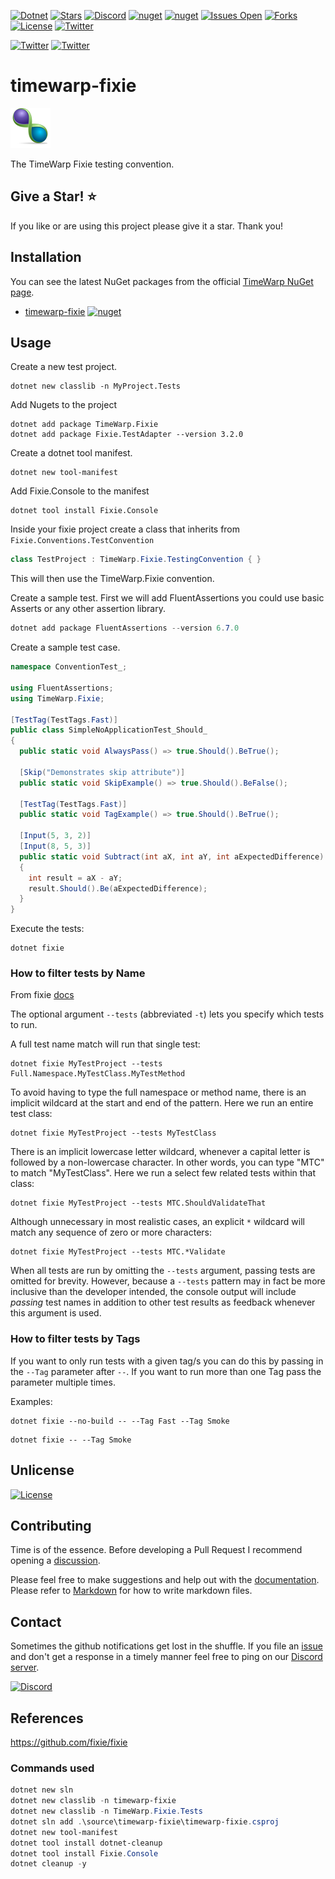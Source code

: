 [![Dotnet](https://img.shields.io/badge/dotnet-6.0-blue)](https://dotnet.microsoft.com)
[![Stars](https://img.shields.io/github/stars/TimeWarpEngineering/timewarp-fixie?logo=github)](https://github.com/TimeWarpEngineering/timewarp-fixie)
[![Discord](https://img.shields.io/discord/715274085940199487?logo=discord)](https://discord.gg/7F4bS2T)
[![nuget](https://img.shields.io/nuget/v/TimeWarp.Fixie?logo=nuget)](https://www.nuget.org/packages/TimeWarp.Fixie/)
[![nuget](https://img.shields.io/nuget/dt/TimeWarp.Fixie?logo=nuget)](https://www.nuget.org/packages/TimeWarp.Fixie/)
[![Issues Open](https://img.shields.io/github/issues/TimeWarpEngineering/timewarp-fixie?logo=github)](https://github.com/TimeWarpEngineering/timewarp-fixie/issues)
[![Forks](https://img.shields.io/github/forks/TimeWarpEngineering/timewarp-fixie)](https://github.com/TimeWarpEngineering/timewarp-fixie)
[![License](https://img.shields.io/github/license/TimeWarpEngineering/timewarp-fixie?logo=github)](https://unlicense.org)
[![Twitter](https://img.shields.io/twitter/url?style=social&url=https%3A%2F%2Fgithub.com%2FTimeWarpEngineering%2Ftimewarp-fixie)](https://twitter.com/intent/tweet?url=https://github.com/TimeWarpEngineering/timewarp-fixie)

[![Twitter](https://img.shields.io/twitter/follow/StevenTCramer.svg)](https://twitter.com/intent/follow?screen_name=StevenTCramer)
[![Twitter](https://img.shields.io/twitter/follow/TheFreezeTeam1.svg)](https://twitter.com/intent/follow?screen_name=TheFreezeTeam1)

# timewarp-fixie

![TimeWarp Logo](assets/Logo.png)

The TimeWarp Fixie testing convention.

## Give a Star! :star:

If you like or are using this project please give it a star. Thank you!

## Installation

You can see the latest NuGet packages from the official [TimeWarp NuGet page](https://www.nuget.org/profiles/TimeWarp.Enterprises).

* [timewarp-fixie](https://www.nuget.org/packages/TimeWarp.Fixie/) [![nuget](https://img.shields.io/nuget/v/TimeWarp.Fixie?logo=nuget)](https://www.nuget.org/packages/TimeWarp.Fixie/)

## Usage

Create a new test project.

```console
dotnet new classlib -n MyProject.Tests
```

Add Nugets to the project 

```console
dotnet add package TimeWarp.Fixie
dotnet add package Fixie.TestAdapter --version 3.2.0
```

Create a dotnet tool manifest.

```console
dotnet new tool-manifest
```

Add Fixie.Console to the manifest

```console
dotnet tool install Fixie.Console
```

Inside your fixie project create a class that inherits from `Fixie.Conventions.TestConvention`

```csharp
class TestProject : TimeWarp.Fixie.TestingConvention { }
```
This will then use the TimeWarp.Fixie convention.

Create a sample test.
First we will add FluentAssertions you could use basic Asserts or any other assertion library.

```csharp
dotnet add package FluentAssertions --version 6.7.0
```

Create a sample test case.

```csharp
namespace ConventionTest_;

using FluentAssertions;
using TimeWarp.Fixie;

[TestTag(TestTags.Fast)]
public class SimpleNoApplicationTest_Should_
{
  public static void AlwaysPass() => true.Should().BeTrue();

  [Skip("Demonstrates skip attribute")]
  public static void SkipExample() => true.Should().BeFalse();

  [TestTag(TestTags.Fast)]
  public static void TagExample() => true.Should().BeTrue();

  [Input(5, 3, 2)]
  [Input(8, 5, 3)]
  public static void Subtract(int aX, int aY, int aExpectedDifference)
  {
    int result = aX - aY;
    result.Should().Be(aExpectedDifference);
  }
}
```

Execute the tests:

```console
dotnet fixie
```

### How to filter tests by Name

From fixie [docs](https://github.com/fixie/fixie/wiki/Command-Line-Arguments#filtering-with---tests) 

The optional argument `--tests` (abbreviated `-t`) lets you specify which tests to run.

A full test name match will run that single test:

```console
dotnet fixie MyTestProject --tests Full.Namespace.MyTestClass.MyTestMethod
```

To avoid having to type the full namespace or method name, there is an implicit wildcard at the start and end of the pattern. Here we run an entire test class:

```console
dotnet fixie MyTestProject --tests MyTestClass
```
There is an implicit lowercase letter wildcard, whenever a capital letter is followed by a non-lowercase character. In other words, you can type "MTC" to match "MyTestClass". Here we run a select few related tests within that class:

```console
dotnet fixie MyTestProject --tests MTC.ShouldValidateThat
```

Although unnecessary in most realistic cases, an explicit `*` wildcard will match any sequence of zero or more characters:

```console
dotnet fixie MyTestProject --tests MTC.*Validate
```

When all tests are run by omitting the `--tests` argument, passing tests are omitted for brevity. However, because a `--tests` pattern may in fact be more inclusive than the developer intended, the console output will include *passing* test names in addition to other test results as feedback whenever this argument is used.

### How to filter tests by Tags

If you want to only run tests with a given tag/s you can do this by passing in the `--Tag` parameter after `--`.
If you want to run more than one Tag pass the parameter multiple times.

Examples:


```console
dotnet fixie --no-build -- --Tag Fast --Tag Smoke
```


```console
dotnet fixie -- --Tag Smoke
```



## Unlicense

[![License](https://img.shields.io/github/license/TimeWarpEngineering/timewarp-fixie?logo=github)](https://unlicense.org)

## Contributing

Time is of the essence.  Before developing a Pull Request I recommend opening a [discussion](https://github.com/TimeWarpEngineering/timewarp-fixie/discussions).

Please feel free to make suggestions and help out with the [documentation](https://timewarpengineering.github.io/timewarp-fixie/).
Please refer to [Markdown](http://daringfireball.net/projects/markdown/) for how to write markdown files.

## Contact

Sometimes the github notifications get lost in the shuffle.  If you file an [issue](https://github.com/TimeWarpEngineering/timewarp-fixie/issues) and don't get a response in a timely manner feel free to ping on our [Discord server](https://discord.gg/A55JARGKKP).

[![Discord](https://img.shields.io/discord/715274085940199487?logo=discord)](https://discord.gg/7F4bS2T)

## References

https://github.com/fixie/fixie

### Commands used

```PowerShell
dotnet new sln
dotnet new classlib -n timewarp-fixie
dotnet new classlib -n TimeWarp.Fixie.Tests
dotnet sln add .\source\timewarp-fixie\timewarp-fixie.csproj
dotnet new tool-manifest
dotnet tool install dotnet-cleanup
dotnet tool install Fixie.Console
dotnet cleanup -y
```
